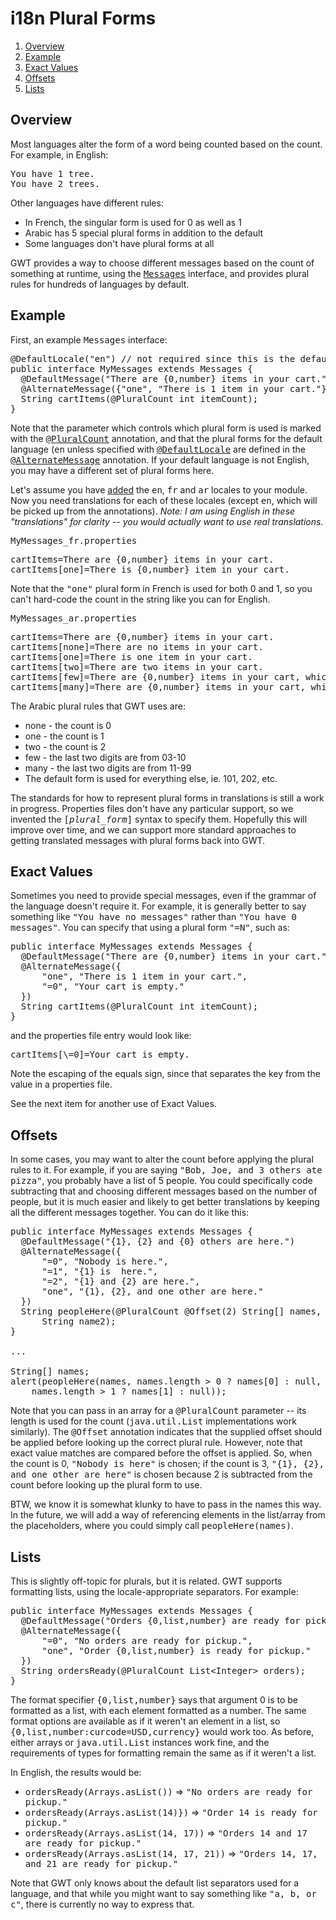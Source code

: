 i18n Plural Forms
===

<ol class="toc" id="pageToc">
  <li><a href="#PluralOverview">Overview</a></li>
  <li><a href="#PluralExample">Example</a></li>
  <li><a href="#ExactValues">Exact Values</a></li>
  <li><a href="#Offsets">Offsets</a></li>
  <li><a href="#Lists">Lists</a></li>
</ol>

<h2 id="PluralOverview">Overview</h2>

<p>Most languages alter the form of a word being counted based on the count.
For example, in English:
<pre class="prettyprint">
You have 1 tree.
You have 2 trees.
</pre></p>

<p>Other languages have different rules:
<ul>
  <li>In French, the singular form is used for 0 as well as 1</li>
  <li>Arabic has 5 special plural forms in addition to the default</li>
  <li>Some languages don't have plural forms at all</li>
</ul></p>

<p>GWT provides a way to choose different messages based on the count of
something at runtime, using the <a
  href="DevGuideI18nMessages.html"><tt>Messages</tt></a> interface, and
  provides plural rules for hundreds of languages by default.</p>

<h2 id="PluralExample">Example</h2>

<p>First, an example <tt>Messages</tt> interface:
<pre class="prettyprint">
@DefaultLocale("en") // not required since this is the default
public interface MyMessages extends Messages {
  @DefaultMessage("There are {0,number} items in your cart.")
  @AlternateMessage({"one", "There is 1 item in your cart."})
  String cartItems(@PluralCount int itemCount);
}
</pre></p>
<p>Note that the parameter which controls which plural form is used is marked
with the <a
href="/javadoc/latest/com/google/gwt/i18n/client/Messages.PluralCount.html"><tt>@PluralCount</tt></a>
annotation, and that the plural forms for the default language (<tt>en</tt>
unless specified with <a
href="/javadoc/latest/com/google/gwt/i18n/client/LocalizableResource.DefaultLocale.html"><tt>@DefaultLocale</tt></a>
are defined in the <a
href="/javadoc/latest/com/google/gwt/i18n/client/Messages.AlternateMessage.html"><tt>@AlternateMessage</tt></a>
annotation.  If your default language is not English, you may have a different
set of plural forms here.</p>

<p>Let's assume you have <a
  href="DevGuideI18nLocale.html#LocaleModule">added</a> the <tt>en</tt>,
<tt>fr</tt> and <tt>ar</tt> locales to your module.  Now you need translations
for each of these locales (except <tt>en</tt>, which will be picked up from the
annotations).  <i>Note: I am using English in these "translations" for
  clarity -- you would actually want to use real translations.</i></p>


<p><tt>MyMessages_fr.properties</tt>
<pre class="prettyprint">
cartItems=There are {0,number} items in your cart.
cartItems[one]=There is {0,number} item in your cart.
</pre></p>
<p>Note that the <tt>&quot;one&quot;</tt> plural form in French is used for
both 0 and 1, so you can't hard-code the count in the string like you can
for English.</p>

<p><tt>MyMessages_ar.properties</tt>
<pre class="prettyprint">
cartItems=There are {0,number} items in your cart.
cartItems[none]=There are no items in your cart.
cartItems[one]=There is one item in your cart.
cartItems[two]=There are two items in your cart.
cartItems[few]=There are {0,number} items in your cart, which are few.
cartItems[many]=There are {0,number} items in your cart, which are many.
</pre></p>
<p>The Arabic plural rules that GWT uses are:
<ul>
  <li>none - the count is 0
  <li>one - the count is 1
  <li>two - the count is 2
  <li>few - the last two digits are from 03-10
  <li>many - the last two digits are from 11-99
  <li>The default form is used for everything else, ie. 101, 202, etc.
</ul></p>

<p>The standards for how to represent plural forms in translations is still
a work in progress.  Properties files don't have any particular support, so
we invented the <tt>[<i>plural_form</i>]</tt> syntax to specify them.
Hopefully this will improve over time, and we can support more standard
approaches to getting translated messages with plural forms back into GWT.</p>



<h2 id="ExactValues">Exact Values</h2>

<p>Sometimes you need to provide special messages, even if the grammar of the
language doesn't require it.  For example, it is generally better to say
something like <tt>"You have no messages"</tt> rather than <tt>"You have 0
messages"</tt>.  You can specify that using a plural form <tt>"=N"</tt>, such
as:

<pre class="prettyprint">
public interface MyMessages extends Messages {
  @DefaultMessage("There are {0,number} items in your cart.")
  @AlternateMessage({
      "one", "There is 1 item in your cart.",
      "=0", "Your cart is empty."
  })
  String cartItems(@PluralCount int itemCount);
}
</pre></p>

<p>and the properties file entry would look like:


<pre class="prettyprint">
cartItems[\=0]=Your cart is empty.
</pre>


<p>Note the escaping of the equals sign, since that separates the key from the
value in a properties file.

<p>See the next item for another use of Exact Values.

<h2 id="Offsets">Offsets</h2>

<p>In some cases, you may want to alter the count before applying the plural
rules to it.  For example, if you are saying <tt>"Bob, Joe, and 3 others ate
pizza"</tt>, you probably have a list of 5 people.  You could specifically
code subtracting that and choosing different messages based on the number of
people, but it is much easier and likely to get better translations by keeping
all the different messages together.  You can do it like this:


<pre class="prettyprint">
public interface MyMessages extends Messages {
  @DefaultMessage("{1}, {2} and {0} others are here.")
  @AlternateMessage({
      "=0", "Nobody is here.",
      "=1", "{1} is  here.",
      "=2", "{1} and {2} are here.",
      "one", "{1}, {2}, and one other are here."
  })
  String peopleHere(@PluralCount @Offset(2) String[] names, String name1,
      String name2);
}

...

String[] names;
alert(peopleHere(names, names.length &gt; 0 ? names[0] : null,
    names.length &gt; 1 ? names[1] : null));
</pre></p>


<p>Note that you can pass in an array for a <tt>@PluralCount</tt> parameter --
its length is used for the count (<tt>java.util.List</tt> implementations work
similarly).  The <tt>@Offset</tt> annotation indicates that the supplied offset
should be applied before looking up the correct plural rule.  However, note
that exact value matches are compared before the offset is applied.  So, when
the count is 0, <tt>"Nobody is here"</tt> is chosen; if the count is 3,
<tt>"{1}, {2}, and one other are here"</tt> is chosen because 2 is subtracted
from the count before looking up the plural form to use.

<p>BTW, we know it is somewhat klunky to have to pass in the names this way.
In the future, we will add a way of referencing elements in the list/array
from the placeholders, where you could simply call <tt>peopleHere(names)</tt>.

<h2 id="Lists">Lists</h2>

<p>This is slightly off-topic for plurals, but it is related.  GWT supports
formatting lists, using the locale-appropriate separators.  For example:

<pre class="prettyprint">
public interface MyMessages extends Messages {
  @DefaultMessage("Orders {0,list,number} are ready for pickup.")
  @AlternateMessage({
      "=0", "No orders are ready for pickup.",
      "one", "Order {0,list,number} is ready for pickup."
  })
  String ordersReady(@PluralCount List&lt;Integer&gt; orders);
}
</pre></p>

The format specifier <tt>{0,list,number}</tt> says that argument 0 is to be
formatted as a list, with each element formatted as a number.  The same format
options are available as if it weren't an element in a list, so
<tt>{0,list,number:curcode=USD,currency}</tt> would work too.  As before,
either arrays or <tt>java.util.List</tt> instances work fine, and the
requirements of types for formatting remain the same as if it weren't a list.

<p>In English, the results would be:
<ul>
  <li><tt>ordersReady(Arrays.asList())</tt> =&gt; <tt>"No orders are ready for
    pickup."</tt>
  <li><tt>ordersReady(Arrays.asList(14)})</tt> =&gt; <tt>"Order 14 is ready for
    pickup."</tt>
  <li><tt>ordersReady(Arrays.asList(14, 17))</tt> =&gt; <tt>"Orders 14 and 17 are
    ready for pickup."</tt>
  <li><tt>ordersReady(Arrays.asList(14, 17, 21))</tt> =&gt; <tt>"Orders 14, 17,
    and 21 are ready for pickup."</tt>
</ul>

<p>Note that GWT only knows about the default list separators used for a
language, and that while you might want to say something like <tt>"a, b, or
c"</tt>, there is currently no way to express that.